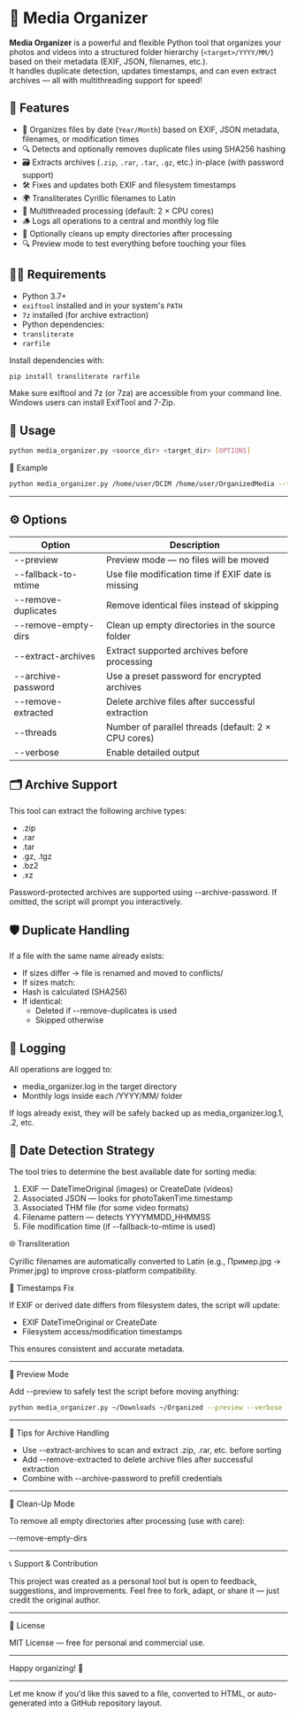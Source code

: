 # 📁 Media Organizer

**Media Organizer** is a powerful and flexible Python tool that organizes your photos and videos into a structured folder hierarchy (`<target>/YYYY/MM/`) based on their metadata (EXIF, JSON, filenames, etc.).  
It handles duplicate detection, updates timestamps, and can even extract archives — all with multithreading support for speed!

## 🚀 Features

- 📅 Organizes files by date (`Year/Month`) based on EXIF, JSON metadata, filenames, or modification times
- 🔍 Detects and optionally removes duplicate files using SHA256 hashing
- 🗃️ Extracts archives (`.zip`, `.rar`, `.tar`, `.gz`, etc.) in-place (with password support)
- 🛠️ Fixes and updates both EXIF and filesystem timestamps
- 🌍 Transliterates Cyrillic filenames to Latin
- 🧵 Multithreaded processing (default: 2 × CPU cores)
- 🪵 Logs all operations to a central and monthly log file
- 🧹 Optionally cleans up empty directories after processing
- 🔍 Preview mode to test everything before touching your files

## 🧑‍💻 Requirements

- Python 3.7+
- `exiftool` installed and in your system's `PATH`
- `7z` installed (for archive extraction)
- Python dependencies:
- `transliterate`
- `rarfile`

Install dependencies with:

```bash
pip install transliterate rarfile
```

Make sure exiftool and 7z (or 7za) are accessible from your command line.
Windows users can install ExifTool and 7-Zip.

##  🧾 Usage
```bash
python media_organizer.py <source_dir> <target_dir> [OPTIONS]
```
📌 Example
```bash
python media_organizer.py /home/user/DCIM /home/user/OrganizedMedia --fallback-to-mtime --extract-archives --remove-duplicates --remove-empty-dirs --verbose
```
---

## ⚙️ Options

| Option   | Description   |
|----------|---------------|
|--preview | Preview mode — no files will be moved |
|--fallback-to-mtime |	Use file modification time if EXIF date is missing |
|--remove-duplicates |	Remove identical files instead of skipping |
|--remove-empty-dirs |	Clean up empty directories in the source folder |
|--extract-archives |	Extract supported archives before processing |
|--archive-password <password>	| Use a preset password for encrypted archives |
|--remove-extracted	| Delete archive files after successful extraction |
|--threads <num> | Number of parallel threads (default: 2 × CPU cores) |
|--verbose	| Enable detailed output |


## 🗂️ Archive Support

This tool can extract the following archive types:
- .zip
- .rar
- .tar
- .gz, .tgz
- .bz2
- .xz

Password-protected archives are supported using --archive-password. If omitted, the script will prompt you interactively.

## 🛡️ Duplicate Handling

If a file with the same name already exists:
- If sizes differ → file is renamed and moved to conflicts/
- If sizes match:
- Hash is calculated (SHA256)
- If identical:
  - Deleted if --remove-duplicates is used
  - Skipped otherwise

## 📑 Logging

All operations are logged to:
- media_organizer.log in the target directory
- Monthly logs inside each <target>/YYYY/MM/ folder

If logs already exist, they will be safely backed up as media_organizer.log.1, .2, etc.

## 🧠 Date Detection Strategy

The tool tries to determine the best available date for sorting media:
1.	EXIF — DateTimeOriginal (images) or CreateDate (videos)
2.	Associated JSON — looks for photoTakenTime.timestamp
3.	Associated THM file (for some video formats)
4.	Filename pattern — detects YYYYMMDD_HHMMSS
5.	File modification time (if --fallback-to-mtime is used)



🌐 Transliteration

Cyrillic filenames are automatically converted to Latin (e.g., Пример.jpg → Primer.jpg) to improve cross-platform compatibility.



🧼 Timestamps Fix

If EXIF or derived date differs from filesystem dates, the script will update:
- EXIF DateTimeOriginal or CreateDate
- Filesystem access/modification timestamps

This ensures consistent and accurate metadata.

---

🧪 Preview Mode

Add --preview to safely test the script before moving anything:

```bash
python media_organizer.py ~/Downloads ~/Organized --preview --verbose
```

---

🔐 Tips for Archive Handling
- Use --extract-archives to scan and extract .zip, .rar, etc. before sorting
- Add --remove-extracted to delete archive files after successful extraction
- Combine with --archive-password to prefill credentials

---

🧹 Clean-Up Mode

To remove all empty directories after processing (use with care):

--remove-empty-dirs


---

📞 Support & Contribution

This project was created as a personal tool but is open to feedback, suggestions, and improvements.
Feel free to fork, adapt, or share it — just credit the original author.

---

📜 License

MIT License — free for personal and commercial use.

---

Happy organizing! 🎉

---

Let me know if you'd like this saved to a file, converted to HTML, or auto-generated into a GitHub repository layout.
